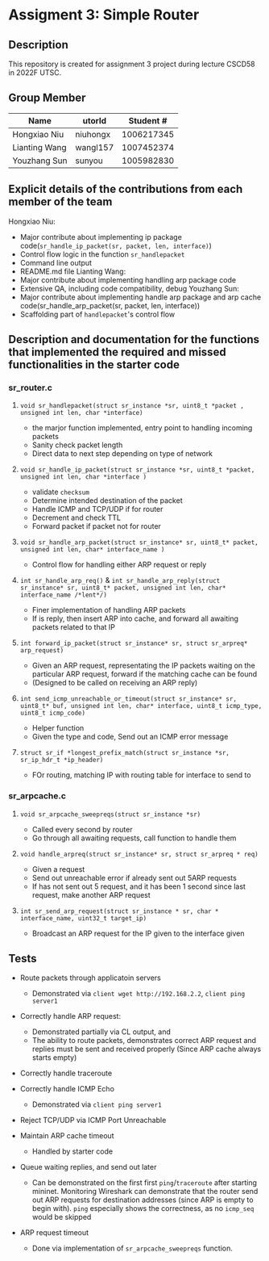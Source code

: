 # Assigment 3: Simple Router

## Description
This repository is created for assignment 3 project during lecture CSCD58 in 2022F UTSC.  

## Group Member
| Name | utorId | Student # |
| ---- | ------ | --------- |
| Hongxiao Niu | niuhongx | 1006217345 |
| Lianting Wang | wangl157 | 1007452374 |
| Youzhang Sun | sunyou | 1005982830 |

## Explicit details of the contributions from each member of the team
Hongxiao Niu: 
 - Major contribute about implementing ip package code(`sr_handle_ip_packet(sr, packet, len, interface)`)
 - Control flow logic in the function `sr_handlepacket` 
 - Command line output
 - README.md file
Lianting Wang: 
 - Major contribute about implementing handling arp package code 
 - Extensive QA, including code compatibility, debug
Youzhang Sun: 
 - Major contribute about implementing handle arp package and arp cache code(sr_handle_arp_packet(sr, packet, len, interface))
 - Scaffolding part of `handlepacket`'s control flow 

## Description and documentation for the functions that implemented the required and missed functionalities in the starter code

### sr_router.c
1. `void sr_handlepacket(struct sr_instance *sr, uint8_t *packet , unsigned int len, char *interface)`
    - the marjor function implemented, entry point to handling incoming packets
    - Sanity check packet length
    - Direct data to next step depending on type of network
2. `void sr_handle_ip_packet(struct sr_instance *sr, uint8_t *packet, unsigned int len, char *interface )`
    - validate `checksum`
    - Determine intended destination of the packet
    - Handle ICMP and TCP/UDP if for router
    - Decrement and check TTL
    - Forward packet if packet not for router

3. `void sr_handle_arp_packet(struct sr_instance* sr, uint8_t* packet, unsigned int len, char* interface_name )`
    - Control flow for handling either ARP request or reply

4. `int sr_handle_arp_req()` & `int sr_handle_arp_reply(struct sr_instance* sr, uint8_t* packet, unsigned int len, char* interface_name /*lent*/)`
    - Finer implementation of handling ARP packets
    - If is reply, then insert ARP into cache, and forward all awaiting packets related to that IP

5. `int forward_ip_packet(struct sr_instance* sr, struct sr_arpreq* arp_request)`
    - Given an ARP request, representating the IP packets waiting on the particular ARP request, forward if the matching cache can be found
    - (Designed to be called on receiving an ARP reply)

6. `int send_icmp_unreachable_or_timeout(struct sr_instance* sr, uint8_t* buf, unsigned int len, char* interface, uint8_t icmp_type, uint8_t icmp_code)`
    - Helper function
    - Given the type and code, Send out an ICMP error message

7. `struct sr_if *longest_prefix_match(struct sr_instance *sr, sr_ip_hdr_t *ip_header)`
    - FOr routing, matching IP with routing table for interface to send to

### sr_arpcache.c
1. `void sr_arpcache_sweepreqs(struct sr_instance *sr)`
    - Called every second by router
    - Go through all awaiting requests, call function to handle them

2. `void handle_arpreq(struct sr_instance* sr, struct sr_arpreq * req)`
    - Given a request
    - Send out unreachable error if already sent out 5ARP requests
    - If has not sent out 5 request, and it has been 1 second since last request, make another ARP request

3. `int sr_send_arp_request(struct sr_instance * sr, char * interface_name, uint32_t target_ip)`
    - Broadcast an ARP request for the IP given to the interface given

## Tests

- Route packets through applicatoin servers
    - Demonstrated via `client wget http://192.168.2.2`, `client ping server1`

- Correctly handle ARP request:
    - Demonstrated partially via CL output, and 
    - The ability to route packets, demonstrates correct ARP request and replies must be sent and received properly (Since ARP cache always starts empty)

- Correctly handle traceroute

- Correctly handle ICMP Echo
    - Demonstrated via `client ping server1`

- Reject TCP/UDP via ICMP Port Unreachable

- Maintain ARP cache timeout
    - Handled by starter code

- Queue waiting replies, and send out later
    - Can be demonstrated on the first first `ping`/`traceroute` after starting mininet. Monitoring Wireshark can demonstrate that the router send out ARP requests for destination addresses (since ARP is empty to begin with). `ping` especially shows the correctness, as no `icmp_seq` would be skipped

- ARP request timeout
    - Done via implementation of `sr_arpcache_sweepreqs` function.
